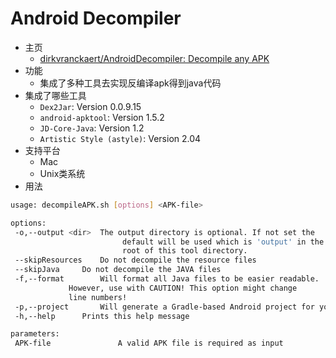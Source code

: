 # Android Decompiler

* 主页
  * [dirkvranckaert/AndroidDecompiler: Decompile any APK](https://github.com/dirkvranckaert/AndroidDecompiler)
* 功能
  * 集成了多种工具去实现反编译apk得到java代码
* 集成了哪些工具
  * `Dex2Jar`: Version 0.0.9.15
  * `android-apktool`: Version 1.5.2
  * `JD-Core-Java`: Version 1.2
  * `Artistic Style (astyle)`: Version 2.04
* 支持平台
  * Mac
  * Unix类系统
* 用法

```bash
usage: decompileAPK.sh [options] <APK-file>

options:
 -o,--output <dir>	The output directory is optional. If not set the
                         default will be used which is 'output' in the 
                         root of this tool directory.
 --skipResources	Do not decompile the resource files
 --skipJava		Do not decompile the JAVA files
 -f,--format		Will format all Java files to be easier readable. 
  			 However, use with CAUTION! This option might change 
  			 line numbers!
 -p,--project		Will generate a Gradle-based Android project for you
 -h,--help		Prints this help message

parameters:
 APK-file               A valid APK file is required as input
```
